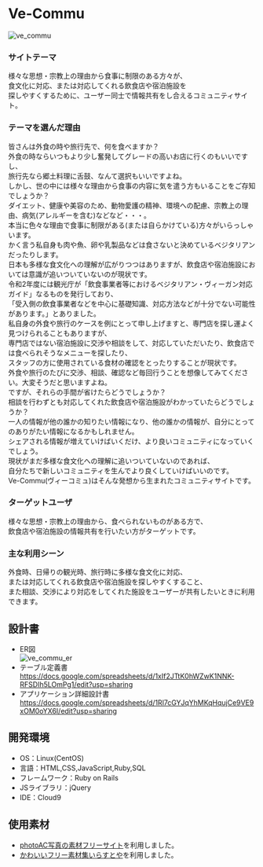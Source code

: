 # Ve-Commu
![ve_commu](https://github.com/DWC-user07-pro01-4M/Ve-Commu/assets/124852092/6b099882-6dbb-4e79-b001-47a6bfaf04bf)
### サイトテーマ
様々な思想・宗教上の理由から食事に制限のある方々が、<br>
食文化に対応、または対応してくれる飲食店や宿泊施設を<br>
探しやすくするために、ユーザー同士で情報共有をし合えるコミュニティサイト。

### テーマを選んだ理由
皆さんは外食の時や旅行先で、何を食べますか？<br>
外食の時ならいつもより少し奮発してグレードの高いお店に行くのもいいですし、<br>
旅行先なら郷土料理に舌鼓、なんて選択もいいですよね。<br>
しかし、世の中には様々な理由から食事の内容に気を遣う方もいることをご存知でしょうか？<br>
ダイエット、健康や美容のため、動物愛護の精神、環境への配慮、宗教上の理由、病気(アレルギーを含む)などなど・・・。<br>
本当に色々な理由で食事に制限がある(または自らかけている)方々がいらっしゃいます。<br>
かく言う私自身も肉や魚、卵や乳製品などは食さないと決めているベジタリアンだったりします。<br>
日本も多様な食文化への理解が広がりつつはありますが、飲食店や宿泊施設においては意識が追いついていないのが現状です。<br>
令和2年度には観光庁が「飲食事業者等におけるベジタリアン・ヴィーガン対応ガイド」なるものを発行しており、<br>
「受入側の飲食事業者などを中心に基礎知識、対応方法などが十分でない可能性があります。」とありました。<br>
私自身の外食や旅行のケースを例にとって申し上げますと、専門店を探し運よく見つけられることもありますが、<br>
専門店ではない宿泊施設に交渉や相談をして、対応していただいたり、飲食店では食べられそうなメニューを探したり、<br>
スタッフの方に使用されている食材の確認をとったりすることが現状です。<br>
外食や旅行のたびに交渉、相談、確認など毎回行うことを想像してみてください。大変そうだと思いますよね。<br>
ですが、それらの手間が省けたらどうでしょうか？<br>
相談を行わずとも対応してくれた飲食店や宿泊施設がわかっていたらどうでしょうか？<br>
一人の情報が他の誰かの知りたい情報になり、他の誰かの情報が、自分にとってのありがたい情報になるかもしれません。<br>
シェアされる情報が増えていけばいくだけ、より良いコミュニティになっていくでしょう。<br>
現状がまだ多様な食文化への理解に追いついていないのであれば、<br>
自分たちで新しいコミュニティを生んでより良くしていけばいいのです。<br>
Ve-Commu(ヴィーコミュ)はそんな発想から生まれたコミュニティサイトです。

### ターゲットユーザ
様々な思想・宗教上の理由から、食べられないものがある方で、<br>
飲食店や宿泊施設の情報共有を行いたい方がターゲットです。

### 主な利用シーン
外食時、日帰りの観光時、旅行時に多様な食文化に対応、<br>
または対応してくれる飲食店や宿泊施設を探しやすくすること、<br>
また相談、交渉により対応をしてくれた施設をユーザーが共有したいときに利用できます。

## 設計書
* ER図</br>
![ve_commu_er](https://github.com/DWC-user07-pro01-4M/Ve-Commu/assets/124852092/c092cd01-9d17-49ef-a6a7-9344d753c719)
* テーブル定義書</br>
https://docs.google.com/spreadsheets/d/1xIf2JTtK0hWZwK1NNK-RFSDIh5LOmPg1/edit?usp=sharing
* アプリケーション詳細設計書</br>
https://docs.google.com/spreadsheets/d/1Rl7cGYJqYhMKqHqujCe9VE9xOM0oYX6I/edit?usp=sharing

## 開発環境
- OS：Linux(CentOS)
- 言語：HTML,CSS,JavaScript,Ruby,SQL
- フレームワーク：Ruby on Rails
- JSライブラリ：jQuery
- IDE：Cloud9

## 使用素材
- [photoAC写真の素材フリーサイト](https://www.photo-ac.com/)を利用しました。
- [かわいいフリー素材集いらすとや](https://www.irasutoya.com/)を利用しました。